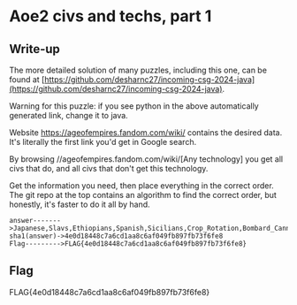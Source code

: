 # Aoe2 civs and techs, part 1

## Write-up

The more detailed solution of many puzzles, including this one, can be found at [https://github.com/desharnc27/incoming-csg-2024-java](https://github.com/desharnc27/incoming-csg-2024-java).

Warning for this puzzle: if you see python in the above automatically generated link, change it to java.

Website https://ageofempires.fandom.com/wiki/ contains the desired data. It's literally the first link you'd get in Google search.

By browsing //ageofempires.fandom.com/wiki/[Any technology] you get all civs that do, and all civs that don't get this technology.

Get the information you need, then place everything in the correct order. The git repo at the top contains an algorithm to find the correct order, but honestly, it's faster to do it all by hand.

```
answer------->Japanese,Slavs,Ethiopians,Spanish,Sicilians,Crop_Rotation,Bombard_Cannon,Gold_Shaft_Mining,Blast_Furnace,Bloodlines,Heated_Shot
sha1(answer)->4e0d18448c7a6cd1aa8c6af049fb897fb73f6fe8
Flag--------->FLAG{4e0d18448c7a6cd1aa8c6af049fb897fb73f6fe8}
```


## Flag

FLAG{4e0d18448c7a6cd1aa8c6af049fb897fb73f6fe8}